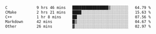<!--START_SECTION:waka-->

```txt
C             9 hrs 46 mins   ████████████████▒░░░░░░░░   64.79 %
CMake         2 hrs 21 mins   ████░░░░░░░░░░░░░░░░░░░░░   15.63 %
C++           1 hr 8 mins     ██░░░░░░░░░░░░░░░░░░░░░░░   07.56 %
Markdown      42 mins         █▒░░░░░░░░░░░░░░░░░░░░░░░   04.67 %
Other         26 mins         ▓░░░░░░░░░░░░░░░░░░░░░░░░   02.97 %
```

<!--END_SECTION:waka-->

